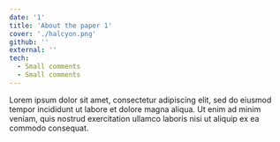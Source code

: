 ```yaml
---
date: '1'
title: 'About the paper 1'
cover: './halcyon.png'
github: ''
external: ''
tech:
  - Small comments
  - Small comments
---
```


Lorem ipsum dolor sit amet, consectetur adipiscing elit, sed do eiusmod tempor incididunt ut labore et dolore magna aliqua. Ut enim ad minim veniam, quis nostrud exercitation ullamco laboris nisi ut aliquip ex ea commodo consequat.
